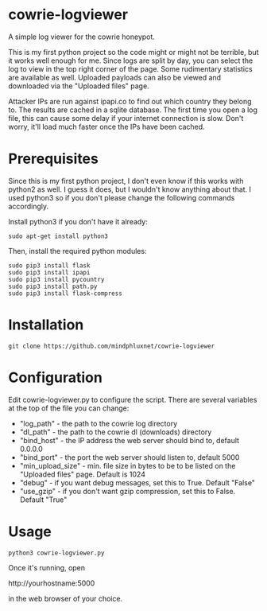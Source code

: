# cowrie-logviewer

A simple log viewer for the cowrie honeypot.

This is my first python project so the code might or might not be terrible, but it works well 
enough for me. Since logs are split by day, you can select the log to view in the top right corner
of the page. Some rudimentary statistics are available as well. Uploaded payloads can also be
viewed and downloaded via the "Uploaded files" page.

Attacker IPs are run against ipapi.co to find out which country they belong to. The results
are cached in a sqlite database. The first time you open a log file, this can cause some
delay if your internet connection is slow. Don't worry, it'll load much faster once the IPs
have been cached.

# Prerequisites

Since this is my first python project, I don't even know if this works with python2 as well.
I guess it does, but I wouldn't know anything about that. I used python3 so if you don't please
change the following commands accordingly.

Install python3 if you don't have it already:

```
sudo apt-get install python3
```
Then, install the required python modules:

```
sudo pip3 install flask
sudo pip3 install ipapi
sudo pip3 install pycountry
sudo pip3 install path.py
sudo pip3 install flask-compress
```

# Installation

```
git clone https://github.com/mindphluxnet/cowrie-logviewer
```

# Configuration

Edit cowrie-logviewer.py to configure the script. There are several variables at the top of
the file you can change:

- "log_path" - the path to the cowrie log directory
- "dl_path" - the path to the cowrie dl (downloads) directory
- "bind_host" - the IP address the web server should bind to, default 0.0.0.0
- "bind_port" - the port the web server should listen to, default 5000
- "min_upload_size" - min. file size in bytes to be to be listed on the "Uploaded files" page. Default is 1024
- "debug" - if you want debug messages, set this to True. Default "False"
- "use_gzip" - if you don't want gzip compression, set this to False. Default "True"

# Usage

```
python3 cowrie-logviewer.py
```

Once it's running, open 

http://yourhostname:5000 

in the web browser of your choice.
